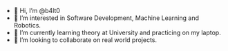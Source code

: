 - 👋 Hi, I’m @b4lt0
- 👀 I’m interested in Software Development, Machine Learning and Robotics.
- 🌱 I’m currently learning theory at University and practicing on my laptop.
- 💞️ I’m looking to collaborate on real world projects.

<!---
b4lt0/b4lt0 is a ✨ special ✨ repository because its `README.md` (this file) appears on your GitHub profile.
You can click the Preview link to take a look at your changes.
--->
